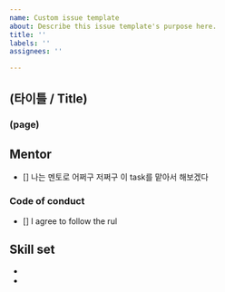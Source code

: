```yaml
---
name: Custom issue template
about: Describe this issue template's purpose here.
title: ''
labels: ''
assignees: ''

---
```


## (타이틀 / Title)

###  (page)

## Mentor
- [] 나는 멘토로 어쩌구 저쩌구 이 task를 맡아서 해보겠다

### Code of conduct
- []  I agree to follow the rul

## Skill set
-
-
